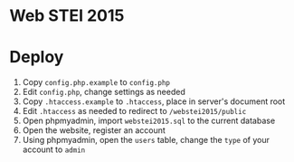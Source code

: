 # Web STEI 2015

# Deploy

1. Copy `config.php.example` to `config.php`
2. Edit `config.php`, change settings as needed
3. Copy `.htaccess.example` to `.htaccess`, place in server's document root
4. Edit `.htaccess` as needed to redirect to `/webstei2015/public`
5. Open phpmyadmin, import `webstei2015.sql` to the current database
6. Open the website, register an account
7. Using phpmyadmin, open the `users` table, change the `type` of your account to `admin`

